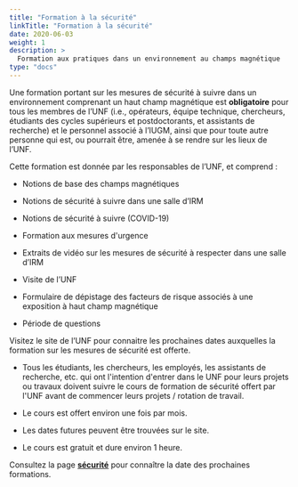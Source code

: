 ```yaml
---
title: "Formation à la sécurité"
linkTitle: "Formation à la sécurité"
date: 2020-06-03
weight: 1
description: >
  Formation aux pratiques dans un environnement au champs magnétique
type: "docs"
---
```


Une formation portant sur les mesures de sécurité à suivre dans un
environnement comprenant un haut champ magnétique est **obligatoire** pour tous
les membres de l’UNF (i.e., opérateurs, équipe technique, chercheurs, étudiants
  des cycles supérieurs et postdoctorants, et assistants de recherche) et le
personnel associé à l’IUGM, ainsi que pour toute autre personne qui est, ou
pourrait être, amenée à se rendre sur les lieux de l’UNF.

Cette formation est donnée par les responsables de l’UNF, et comprend :

- Notions de base des champs magnétiques

- Notions de sécurité à suivre dans une salle d’IRM

- Notions de sécurité à suivre (COVID-19)

- Formation aux mesures d'urgence

- Extraits de vidéo sur les mesures de sécurité à respecter dans une salle d’IRM

- Visite de l’UNF

- Formulaire de dépistage des facteurs de risque associés à une exposition à haut champ magnétique

- Période de questions

Visitez le site de l’UNF pour connaitre les prochaines dates auxquelles la formation sur les mesures de sécurité est offerte.

- Tous les étudiants, les chercheurs, les employés, les assistants de recherche, etc. qui ont l'intention d'entrer dans le UNF pour leurs projets ou travaux doivent suivre le cours de formation de sécurité offert par l'UNF avant de commencer leurs projets / rotation de travail.

- Le cours est offert environ une fois par mois.

- Les dates futures peuvent être trouvées sur le site.

- Le cours est gratuit et dure environ 1 heure.

Consultez la page __[sécurité](http://www.unf-montreal.ca/fr/course/safety_training/)__ pour connaître la date des prochaines formations.
